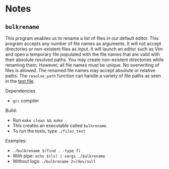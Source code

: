 # Notes

## `bulkrename`

This program enables us to rename a list of files in our default editor. This
program accepts any number of file names as arguments. It will not accept
directories or non-existent files as input. It will launch an editor such as
Vim and open a temporary file populated with the file names that are valid with
their absolute resolved paths. You may create non-existent directories while
renaming them. However, all file names must be unique. No overwriting of files
is allowed. The renamed file names may accept absolute or relative paths. The
`resolve_path` function can handle a variety of file paths as seen in the [test
file](./src/files_test.c).

Dependencies

- `gcc` compiler

Build:

- Run `make clean && make`
- This creates an executable called `bulkrename`
- To run the tests, type `./files_test`

Examples:

- `./bulkrename $(find . -type f)`
- With pipe: `echo $(ls) | xargs ./bulkrename`
- Without logs: `./bulkrename 2>/dev/null`

